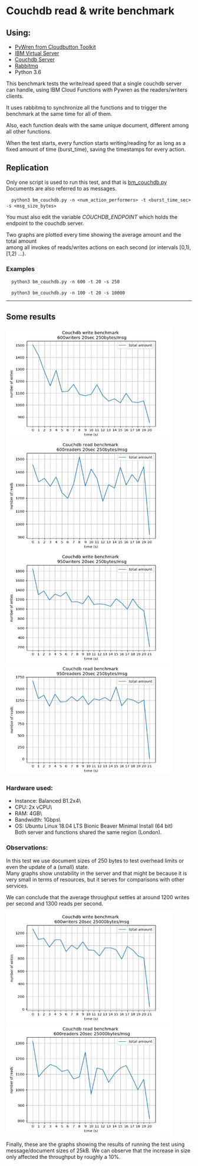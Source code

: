 # Couchdb read & write benchmark

## Using:
 - [PyWren from Cloudbutton Toolkit](https://github.com/pywren/pywren-ibm-cloud)
 - [IBM Virtual Server](https://cloud.ibm.com/catalog/infrastructure/virtual-server-group‎)
 - [Couchdb Server](https://couchdb.apache.org/)
 - [Rabbitmq](https://www.rabbitmq.com/)
 - Python 3.6


This benchmark tests the write/read speed that a single
couchdb server can handle, using IBM Cloud Functions with
Pywren as the readers/writers clients.

It uses rabbitmq to synchronize all the functions and to trigger
the benchmark at the same time for all of them.

Also, each function deals with the same unique document, different
among all other functions.

When the test starts, every function starts writing/reading for as
long as a fixed amount of time (burst_time), saving the timestamps
for every action.


## Replication

Only one script is used to run this test, and that is [bm_couchdb.py](/bm_couchdb.py)\
Documents are also referred to as messages.

```
  python3 bm_couchdb.py -n <num_action_performers> -t <burst_time_sec> -s <msg_size_bytes>
```

You must also edit the variable *COUCHDB_ENDPOINT* which holds the endpoint to the
couchdb server.

Two graphs are plotted every time showing the average amount and the total amount\
among all invokes of reads/writes actions on each second (or intervals [0,1), [1,2) ...).

### Examples

```
  python3 bm_couchdb.py -n 600 -t 20 -s 250
```

```
  python3 bm_couchdb.py -n 100 -t 20 -s 10000
```

----

## Some results

<img src="./plots/couchdb_600writers_20sec_250bytes_sum.png" width="450" height="300">
<img src="./plots/couchdb_600readers_20sec_250bytes_sum.png" width="450" height="300">
<img src="./plots/couchdb_950writers_20sec_250bytes_sum.png" width="450" height="300">
<img src="./plots/couchdb_950readers_20sec_250bytes_sum.png" width="450" height="300">

### Hardware used:
 - Instance: Balanced B1.2x4\
 - CPU: 2x vCPU\
 - RAM: 4GB\
 - Bandwidth: 1Gbps\
 - OS: Ubuntu Linux 18.04 LTS Bionic Beaver Minimal Install (64 bit)\
Both server and functions shared the same region (London).

### Observations:

In this test we use document sizes of 250 bytes to test overhead limits
or even the update of a (small) state.\
Many graphs show unstability in the server and that might be because
it is very small in terms of resources, but it serves for comparisons
with other services.

We can conclude that the average throughput settles at around 1200 writes per
second and 1300 reads per second.

<img src="./plots/couchdb_600writers_20sec_25000bytes_sum.png" width="450" height="300">
<img src="./plots/couchdb_600readers_20sec_25000bytes_sum.png" width="450" height="300">

Finally, these are the graphs showing the results of running the test using message/document
sizes of 25kB. We can observe that the increase in size only affected the throughput by roughly
a 10%.


